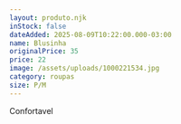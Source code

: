 ```yaml
---
layout: produto.njk
inStock: false
dateAdded: 2025-08-09T10:22:00.000-03:00
name: Blusinha
originalPrice: 35
price: 22
image: /assets/uploads/1000221534.jpg
category: roupas
size: P/M
---
```

Confortavel
